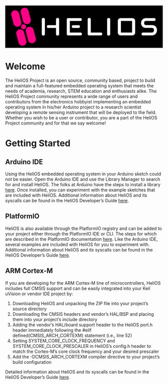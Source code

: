 ![HeliOS](/profile/HeliOS_OG_Logo.png)
# Welcome
The HeliOS Project is an open source, community based, project to build and maintain a full-featured embedded operating system that meets the needs of academia, research, STEM education and enthusiasts alike. The HeliOS Project community represents a wide range of users and contributors from the electronics hobbyist implementing an embedded operating system in his/her Arduino project to a research scientist developing a remote sensing instrument that will be deployed to the field. Whether you wish to be a user or contributor, you are a part of the HeliOS Project community and for that we say welcome!
# Getting Started
## Arduino IDE

Using the HeliOS embedded operating system in your Arduino sketch could not be easier. Open the Arduino IDE and use the Library Manager to search for and install HeliOS. The folks at Arduino have the steps to install a library [here](https://docs.arduino.cc/software/ide-v1/tutorials/installing-libraries). Once installed, you can experiment with the example sketches that are included with HeliOS. Additional information about HeliOS and its syscalls can be found in the HeliOS Developer’s Guide [here](https://github.com/heliosproj/HeliOS/blob/master/doc/HeliOS_Developers_Guide.pdf).

## PlatformIO

HeliOS is also available through the PlatformIO registry and can be added to your project either through the PlatformIO IDE or CLI. The steps for which are described in the PlatformIO documentation [here](https://docs.platformio.org/en/latest/librarymanager/index.html). Like the Arduino IDE, several examples are included with HeliOS for you to experiment with. Additional information about HeliOS and its syscalls can be found in the HeliOS Developer’s Guide [here](https://github.com/heliosproj/HeliOS/blob/master/doc/HeliOS_Developers_Guide.pdf).

## ARM Cortex-M

If you are developing for the ARM Cortex-M line of microcontrollers, HeliOS includes full CMSIS support and can be easily integrated into your Keil uVision or vendor IDE project by:

1. Downloading HeliOS and unpacking the ZIP file into your project’s source directory
2. Downloading the CMSIS headers and vendor’s HAL/BSP and placing them into your project’s include directory
3. Adding the vendor’s HAL/board support header to the HeliOS port.h header immediately following the #elif defined(CMSIS_ARCH_CORTEXM) statement (i.e., line 52)
4. Setting SYSTEM_CORE_CLOCK_FREQUENCY and SYSTEM_CORE_CLOCK_PRESCALER in HeliOS’s config.h header to match the Cortex-M’s core clock frequency and your desired prescaler
5. Add the -DCMSIS_ARCH_CORTEXM compiler directive to your project’s build configuration

Detailed information about HeliOS and its syscalls can be found in the HeliOS Developer’s Guide [here](https://github.com/heliosproj/HeliOS/blob/master/doc/HeliOS_Developers_Guide.pdf).
